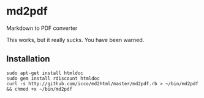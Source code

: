 # md2pdf

Markdown to PDF converter

This works, but it really sucks. You have been warned.

## Installation

    sudo apt-get install htmldoc
    sudo gem install rdiscount htmldoc
    curl -s http://github.com/icco/md2html/master/md2pdf.rb > ~/bin/md2pdf && chmod +x ~/bin/md2pdf


